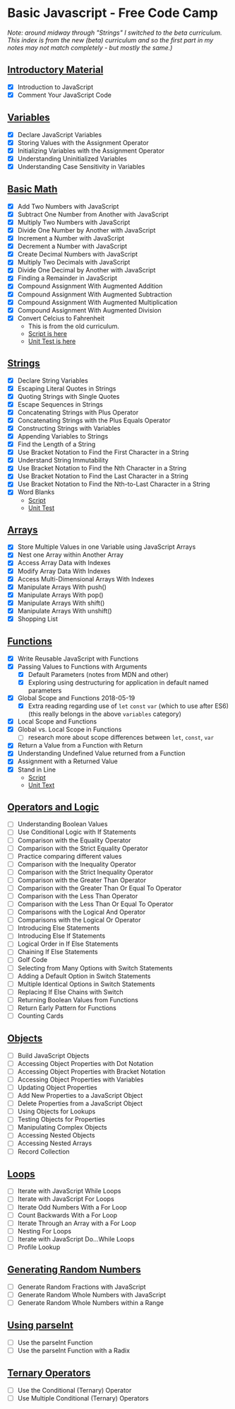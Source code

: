 # Basic Javascript - Free Code Camp

*Note: around midway through "Strings" I switched to the beta curriculum. This index is from the new (beta) curriculum and so the first part in my notes may not match completely - but mostly the same.)*

## [Introductory Material](Notes/Basic%20Javascript/Basic%20Javascript%20-%20Introductory%20Material.md)
- [x] Introduction to JavaScript
- [x] Comment Your JavaScript Code

## [Variables](./Notes/Basic%20Javascript/Basic%20Javascript%20-%20Variables.md)
- [x] Declare JavaScript Variables
- [x] Storing Values with the Assignment Operator
- [x] Initializing Variables with the Assignment Operator
- [x] Understanding Uninitialized Variables
- [x] Understanding Case Sensitivity in Variables

## [Basic Math](./Notes/Basic%20Javascript/Basic%20Javascript%20-%20Basic%20Math.md)
- [x] Add Two Numbers with JavaScript
- [x] Subtract One Number from Another with JavaScript
- [x] Multiply Two Numbers with JavaScript
- [x] Divide One Number by Another with JavaScript
- [x] Increment a Number with JavaScript
- [x] Decrement a Number with JavaScript
- [x] Create Decimal Numbers with JavaScript
- [x] Multiply Two Decimals with JavaScript
- [x] Divide One Decimal by Another with JavaScript
- [x] Finding a Remainder in JavaScript
- [x] Compound Assignment With Augmented Addition
- [x] Compound Assignment With Augmented Subtraction
- [x] Compound Assignment With Augmented Multiplication
- [x] Compound Assignment With Augmented Division
- [x] Convert Celcius to Fahrenheit
    - This is from the old curriculum.
    - [Script is here](./Scripts%20and%20Tests/001%20Convert%20Celcius%20to%20Fahrenheit/script.js)
    - [Unit Test is here](./Scripts%20and%20Tests/001%20Convert%20Celcius%20to%20Fahrenheit/test.js)

## [Strings](./Notes/Basic%20Javascript/Basic%20Javascript%20-%20Strings.md)
- [x] Declare String Variables
- [x] Escaping Literal Quotes in Strings
- [x] Quoting Strings with Single Quotes
- [x] Escape Sequences in Strings
- [x] Concatenating Strings with Plus Operator
- [x] Concatenating Strings with the Plus Equals Operator
- [x] Constructing Strings with Variables
- [x] Appending Variables to Strings
- [x] Find the Length of a String
- [x] Use Bracket Notation to Find the First Character in a String
- [x] Understand String Immutability
- [x] Use Bracket Notation to Find the Nth Character in a String
- [x] Use Bracket Notation to Find the Last Character in a String
- [x] Use Bracket Notation to Find the Nth-to-Last Character in a String
- [x] Word Blanks
    - [Script](./Scripts%20and%20Tests/002%20Word%20Blanks/script.js)
    - [Unit Test](./Scripts%20and%20Tests/002%20Word%20Blanks/test.js)

## [Arrays](./Notes/Basic%20Javascript/Basic%20Javascript%20-%20Arrays.md)
- [x] Store Multiple Values in one Variable using JavaScript Arrays
- [x] Nest one Array within Another Array
- [x] Access Array Data with Indexes
- [x] Modify Array Data With Indexes
- [x] Access Multi-Dimensional Arrays With Indexes
- [x] Manipulate Arrays With push()
- [x] Manipulate Arrays With pop()
- [x] Manipulate Arrays With shift()
- [x] Manipulate Arrays With unshift()
- [x] Shopping List

## [Functions](./Notes/Basic%20Javascript/Basic%20Javascript%20-%20Functions.md)
- [x] Write Reusable JavaScript with Functions
- [x] Passing Values to Functions with Arguments
    - [x] Default Parameters (notes from MDN and other)
    - [x] Exploring using destructuring for application in default named parameters
- [x] Global Scope and Functions 2018-05-19
    - [x] Extra reading regarding use of `let` `const` `var` (which to use after ES6) (this really belongs in the above `variables` category)
- [x] Local Scope and Functions
- [x] Global vs. Local Scope in Functions
    - [ ] research more about scope differences between `let`, `const`, `var`
- [x] Return a Value from a Function with Return
- [x] Understanding Undefined Value returned from a Function
- [x] Assignment with a Returned Value
- [x] Stand in Line
    - [Script](./Scripts%20and%20Tests/003%20Stand%20In%20Line/script)
    - [Unit Text](./Scripts%20and%20Tests/003%20Stand%20In%20Line/test)

## [Operators and Logic]()
- [ ] Understanding Boolean Values
- [ ] Use Conditional Logic with If Statements
- [ ] Comparison with the Equality Operator
- [ ] Comparison with the Strict Equality Operator
- [ ] Practice comparing different values
- [ ] Comparison with the Inequality Operator
- [ ] Comparison with the Strict Inequality Operator
- [ ] Comparison with the Greater Than Operator
- [ ] Comparison with the Greater Than Or Equal To Operator
- [ ] Comparison with the Less Than Operator
- [ ] Comparison with the Less Than Or Equal To Operator
- [ ] Comparisons with the Logical And Operator
- [ ] Comparisons with the Logical Or Operator
- [ ] Introducing Else Statements
- [ ] Introducing Else If Statements
- [ ] Logical Order in If Else Statements
- [ ] Chaining If Else Statements
- [ ] Golf Code
- [ ] Selecting from Many Options with Switch Statements
- [ ] Adding a Default Option in Switch Statements
- [ ] Multiple Identical Options in Switch Statements
- [ ] Replacing If Else Chains with Switch
- [ ] Returning Boolean Values from Functions
- [ ] Return Early Pattern for Functions
- [ ] Counting Cards

## [Objects]()
- [ ] Build JavaScript Objects
- [ ] Accessing Object Properties with Dot Notation
- [ ] Accessing Object Properties with Bracket Notation
- [ ] Accessing Object Properties with Variables
- [ ] Updating Object Properties
- [ ] Add New Properties to a JavaScript Object
- [ ] Delete Properties from a JavaScript Object
- [ ] Using Objects for Lookups
- [ ] Testing Objects for Properties
- [ ] Manipulating Complex Objects
- [ ] Accessing Nested Objects
- [ ] Accessing Nested Arrays
- [ ] Record Collection

## [Loops]()
- [ ] Iterate with JavaScript While Loops
- [ ] Iterate with JavaScript For Loops
- [ ] Iterate Odd Numbers With a For Loop
- [ ] Count Backwards With a For Loop
- [ ] Iterate Through an Array with a For Loop
- [ ] Nesting For Loops
- [ ] Iterate with JavaScript Do...While Loops
- [ ] Profile Lookup

## [Generating Random Numbers]()
- [ ] Generate Random Fractions with JavaScript
- [ ] Generate Random Whole Numbers with JavaScript
- [ ] Generate Random Whole Numbers within a Range

## [Using parseInt]()
- [ ] Use the parseInt Function
- [ ] Use the parseInt Function with a Radix

## [Ternary Operators]()
- [ ] Use the Conditional (Ternary) Operator
- [ ] Use Multiple Conditional (Ternary) Operators